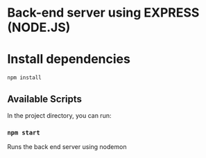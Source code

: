 # Back-end server using EXPRESS (NODE.JS)

# Install dependencies

`npm install`

## Available Scripts

In the project directory, you can run:

### `npm start`

Runs the back end server using nodemon
